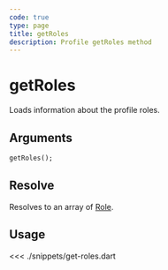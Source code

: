 ```yaml
---
code: true
type: page
title: getRoles
description: Profile getRoles method
---
```


# getRoles

Loads information about the profile roles.

## Arguments

```dart
getRoles();
```

## Resolve

Resolves to an array of [Role](/sdk/dart/2/core-classes/role).

## Usage

<<< ./snippets/get-roles.dart
